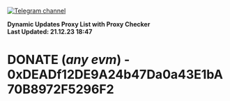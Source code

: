 [![Telegram channel](https://img.shields.io/endpoint?url=https://runkit.io/damiankrawczyk/telegram-badge/branches/master?url=https://t.me/n4z4v0d)](https://t.me/n4z4v0d) 

**Dynamic Updates Proxy List with Proxy Checker**  
**Last Updated: 21.12.23 18:47**

# DONATE (_any evm_) - 0xDEADf12DE9A24b47Da0a43E1bA70B8972F5296F2

